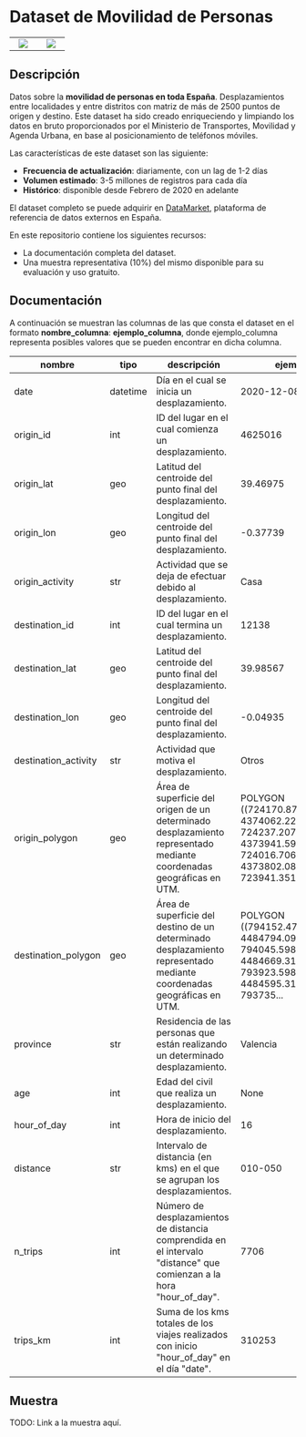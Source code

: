 # Dataset de Movilidad de Personas

<table align="center">
  <tbody>
    <tr align="center">
      <td width="33%">
        <a href="https://github.com/Data-Market/movilidad-de-personas">
          <img src="https://datamarket.es/media/images/movilidad-de-personas-image.png" style="max-width:100%;">
        </a>
      </td>
      <td width="33%">
        <a href="https://datamarket.es">
          <img src="https://datamarket.es/static/core/img/logo-og.png" style="max-width:100%;">
        </a>
      </td>
    </tr>
  </tbody>
</table>

## Descripción

Datos sobre la __movilidad de personas en toda España__. Desplazamientos entre localidades y entre distritos con matriz de más de 2500 puntos de origen y destino. Este dataset ha sido creado enriqueciendo y limpiando los datos en bruto proporcionados por el Ministerio de Transportes, Movilidad y Agenda Urbana, en base al posicionamiento de teléfonos móviles.

Las características de este dataset son las siguiente:

* __Frecuencia de actualización__: diariamente, con un lag de 1-2 días
* __Volumen estimado__: 3-5 millones de registros para cada día
* __Histórico__: disponible desde Febrero de 2020 en adelante

El dataset completo se puede adquirir en [DataMarket](https://datamarket.es/#movilidad-de-personas-dataset), plataforma de referencia de datos externos en España. 

En este repositorio contiene los siguientes recursos:

* La documentación completa del dataset.
* Una muestra representativa (10%) del mismo disponible para su evaluación y uso gratuito.

## Documentación

A continuación se muestran las columnas de las que consta el dataset en el formato __nombre_columna__: __ejemplo_columna__, donde ejemplo_columna representa posibles valores que se pueden encontrar en dicha columna.

| nombre               | tipo     | descripción                                                                                                                               | ejemplo                                                                                                                          |
|----------------------|----------|-------------------------------------------------------------------------------------------------------------------------------------------|----------------------------------------------------------------------------------------------------------------------------------|
| date                 | datetime | Día en el cual se inicia un desplazamiento.                                               | 2020-12-08                                                                                                                       |
| origin_id            | int      | ID del lugar en el cual comienza un desplazamiento.                                                                                                | 4625016                                                                                                                          |
| origin_lat           | geo      | Latitud del centroide del punto final del desplazamiento.  | 39.46975                                                                                                                         |
| origin_lon           | geo      | Longitud del centroide del punto final del desplazamiento. | -0.37739                                                                                                                         |
| origin_activity      | str      | Actividad que se deja de efectuar debido al desplazamiento.                                                                            | Casa                                                                                                                             |
| destination_id       | int      | ID del lugar en el cual termina un desplazamiento.                                                                                           | 12138                                                                                                                            |
| destination_lat      | geo      | Latitud del centroide del punto final del desplazamiento.   | 39.98567                                                                                                                         |
| destination_lon      | geo      | Longitud del centroide del punto final del desplazamiento.  | -0.04935                                                                                                                         |
| destination_activity | str      | Actividad que motiva el desplazamiento.                                               | Otros                                                                                                                            |
| origin_polygon       | geo      | Área de superficie del origen de un determinado desplazamiento representado mediante coordenadas geográficas en UTM.                                | POLYGON ((724170.8735999996 4374062.2238, 724237.2073999997 4373941.599300001, 724016.7068999996 4373802.0811, 723941.3515999996... |
| destination_polygon  | geo      | Área de superficie del destino de un determinado desplazamiento representado mediante coordenadas geográficas en UTM.                              | POLYGON ((794152.4726999998 4484794.095699999, 794045.5981999999 4484669.313499999, 793923.5981999999 4484595.315199999, 793735... |
| province             | str      | Residencia de las personas que están realizando un determinado desplazamiento.                                                                 | Valencia                                                                                                                         |
| age                  | int      | Edad del civil que realiza un desplazamiento.                                                                                                 | None                                                                                                                             |
| hour_of_day          | int      | Hora de inicio del desplazamiento.                                                                                                 | 16                                                                                                                               |
| distance             | str      | Intervalo de distancia (en kms) en el que se agrupan los desplazamientos.                                                             | 010-050                                                                                                                          |
| n_trips              | int      | Número de desplazamientos de distancia comprendida en el intervalo "distance" que comienzan a la hora "hour_of_day".                                                                                 | 7706                                                                                                                             |
| trips_km             | int      | Suma de los kms totales de los viajes realizados con inicio "hour_of_day" en el día "date".                                                                   | 310253                                                                                                                           |

## Muestra

TODO: Link a la muestra aquí.
